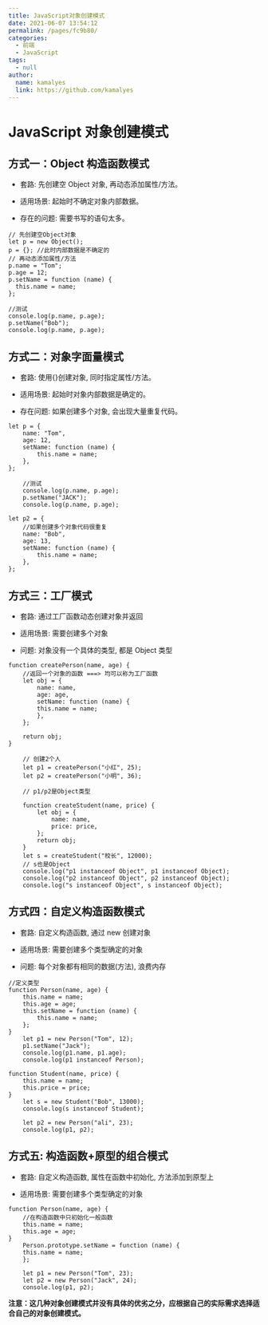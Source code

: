 ```yaml
---
title: JavaScript对象创建模式
date: 2021-06-07 13:54:12
permalink: /pages/fc9b80/
categories: 
  - 前端
  - JavaScript
tags: 
  - null
author: 
  name: kamalyes
  link: https://github.com/kamalyes
---
```

# JavaScript 对象创建模式

## 方式一：Object 构造函数模式

- 套路: 先创建空 Object 对象, 再动态添加属性/方法。

- 适用场景: 起始时不确定对象内部数据。

- 存在的问题: 需要书写的语句太多。

```
// 先创建空Object对象
let p = new Object();
p = {}; //此时内部数据是不确定的
// 再动态添加属性/方法
p.name = "Tom";
p.age = 12;
p.setName = function (name) {
  this.name = name;
};

//测试
console.log(p.name, p.age);
p.setName("Bob");
console.log(p.name, p.age);
```

## 方式二：对象字面量模式

- 套路: 使用{}创建对象, 同时指定属性/方法。

- 适用场景: 起始时对象内部数据是确定的。

- 存在问题: 如果创建多个对象, 会出现大量重复代码。

```
let p = {
    name: "Tom",
    age: 12,
    setName: function (name) {
        this.name = name;
    },
};

    //测试
    console.log(p.name, p.age);
    p.setName("JACK");
    console.log(p.name, p.age);

let p2 = {
    //如果创建多个对象代码很重复
    name: "Bob",
    age: 13,
    setName: function (name) {
        this.name = name;
    },
};
```

## 方式三：工厂模式

- 套路: 通过工厂函数动态创建对象并返回

- 适用场景: 需要创建多个对象

- 问题: 对象没有一个具体的类型, 都是 Object 类型

```
function createPerson(name, age) {
    //返回一个对象的函数 ===> 均可以称为工厂函数
    let obj = {
        name: name,
        age: age,
        setName: function (name) {
        this.name = name;
        },
    };

    return obj;
}

    // 创建2个人
    let p1 = createPerson("小红", 25);
    let p2 = createPerson("小明", 36);

    // p1/p2是Object类型

    function createStudent(name, price) {
        let obj = {
            name: name,
            price: price,
        };
        return obj;
    }
    let s = createStudent("校长", 12000);
    // s也是Object
    console.log("p1 instanceof Object", p1 instanceof Object);
    console.log("p2 instanceof Object", p2 instanceof Object);
    console.log("s instanceof Object", s instanceof Object);
```

## 方式四：自定义构造函数模式

- 套路: 自定义构造函数, 通过 new 创建对象

- 适用场景: 需要创建多个类型确定的对象

- 问题: 每个对象都有相同的数据(方法), 浪费内存

```
//定义类型
function Person(name, age) {
    this.name = name;
    this.age = age;
    this.setName = function (name) {
        this.name = name;
    };
}
    let p1 = new Person("Tom", 12);
    p1.setName("Jack");
    console.log(p1.name, p1.age);
    console.log(p1 instanceof Person);

function Student(name, price) {
    this.name = name;
    this.price = price;
}
    let s = new Student("Bob", 13000);
    console.log(s instanceof Student);

    let p2 = new Person("ali", 23);
    console.log(p1, p2);
```

## 方式五: 构造函数+原型的组合模式

- 套路: 自定义构造函数, 属性在函数中初始化, 方法添加到原型上

- 适用场景: 需要创建多个类型确定的对象

```
function Person(name, age) {
    //在构造函数中只初始化一般函数
    this.name = name;
    this.age = age;
}
    Person.prototype.setName = function (name) {
    this.name = name;
    };

    let p1 = new Person("Tom", 23);
    let p2 = new Person("Jack", 24);
    console.log(p1, p2);
```

**注意：这几种对象创建模式并没有具体的优劣之分，应根据自己的实际需求选择适合自己的对象创建模式。**
